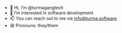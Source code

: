 - 👋 Hi, I’m @turmagangtech
- 👀 I’m interested in software development
- 📫 You can reach out to me via info@turma.software
- 😄 Pronouns: they/them
